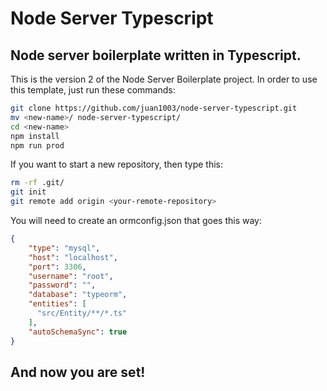 # Node Server Typescript
## Node server boilerplate written in Typescript.

This is the version 2 of the Node Server Boilerplate project. In order to use this template, just run these commands:

```sh
git clone https://github.com/juan1003/node-server-typescript.git
mv <new-name>/ node-server-typescript/
cd <new-name>
npm install
npm run prod
```
If you want to start a new repository, then type this:

```sh
rm -rf .git/
git init
git remote add origin <your-remote-repository>
```

You will need to create an ormconfig.json that goes this way:

```json
{
    "type": "mysql",
    "host": "localhost",
    "port": 3306,
    "username": "root",
    "password": "",
    "database": "typeorm",
    "entities": [
      "src/Entity/**/*.ts"
    ],
    "autoSchemaSync": true
}
```

And now you are set! 
-